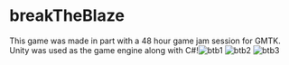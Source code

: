 # breakTheBlaze

This game was made in part with a 48 hour game jam session for GMTK. Unity was used as the game engine along with C#!![btb1](https://user-images.githubusercontent.com/30220360/123311181-dd9b8e00-d4f4-11eb-86ad-3d7f5c50458b.jpg)
![btb2](https://user-images.githubusercontent.com/30220360/123311193-e1c7ab80-d4f4-11eb-8256-49bd79a88d38.jpg)
![btb3](https://user-images.githubusercontent.com/30220360/123311195-e2604200-d4f4-11eb-9218-b774694e4469.jpg)
